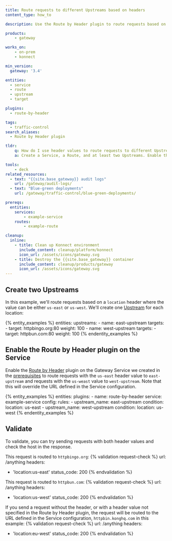 ```yaml
---
title: Route requests to different Upstreams based on headers
content_type: how_to

description: Use the Route by Header plugin to route requests based on a header value.

products:
    - gateway

works_on:
    - on-prem
    - konnect

min_version:
  gateway: '3.4'

entities: 
  - service
  - route
  - upstream
  - target

plugins:
  - route-by-header

tags:
  - traffic-control
search_aliases:
  - Route by Header plugin

tldr:
    q: How do I use header values to route requests to different Upstreams?
    a: Create a Service, a Route, and at least two Upstreams. Enable the Route by Header plugin and configure the rules for routing requests.

tools:
    - deck
related_resources:
  - text: "{{site.base_gateway}} audit logs"
    url: /gateway/audit-logs/
  - text: "Blue-green deployments"
    url: /gateway/traffic-control/blue-green-deployments/

prereqs:
  entities:
    services:
        - example-service
    routes:
        - example-route

cleanup:
  inline:
    - title: Clean up Konnect environment
      include_content: cleanup/platform/konnect
      icon_url: /assets/icons/gateway.svg
    - title: Destroy the {{site.base_gateway}} container
      include_content: cleanup/products/gateway
      icon_url: /assets/icons/gateway.svg
---
```


## Create two Upstreams

In this example, we'll route requests based on a `location` header where the value can be either `us-east` or `us-west`. We'll create one [Upstream](/gateway/entities/upstream/) for each location:

{% entity_examples %}
entities:
  upstreams:
    - name: east-upstream
      targets:
        - target: httpbingo.org:80
          weight: 100
    - name: west-upstream
      targets:
        - target: httpbun.com:80
          weight: 100
{% endentity_examples %}

## Enable the Route by Header plugin on the Service

Enable the [Route by Header](/plugins/route-by-header/) plugin on the Gateway Service we created in the [prerequisites](#pre-configured-entities) to route requests with the `us-east` header value to `east-upstream` and requests with the `us-weast` value to `west-upstream`. 
Note that this will override the URL defined in the Service configuration.

{% entity_examples %}
entities:
    plugins:
    - name: route-by-header
      service: example-service
      config:
        rules:
        - upstream_name: east-upstream
          condition:
            location: us-east
        - upstream_name: west-upstream
          condition:
            location: us-west
{% endentity_examples %}

## Validate
To validate, you can try sending requests with both header values and check the host in the response.

This request is routed to `httpbingo.org`:
{% validation request-check %}
url: /anything
headers:
  - 'location:us-east'
status_code: 200
{% endvalidation %}

This request is routed to `httpbun.com`:
{% validation request-check %}
url: /anything
headers:
  - 'location:us-west'
status_code: 200
{% endvalidation %}


If you send a request without the header, or with a header value not specified in the Route by Header plugin, the request will be routed to the URL defined in the Service configuration, `httpbin.konghq.com` in this example:
{% validation request-check %}
url: /anything
headers:
- 'location:eu-west'
status_code: 200
{% endvalidation %}